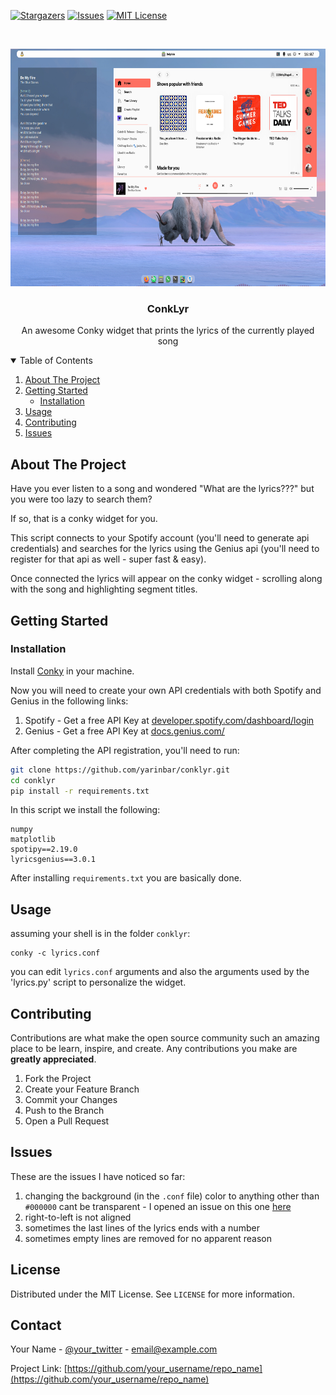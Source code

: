 
[![Stargazers][stars-shield]][stars-url]
[![Issues][issues-shield]][issues-url]
[![MIT License][license-shield]][license-url]

<br />
<p align="center">
  <a href="https://github.com/yarinbar/conklyr">
    <img src="imgs/2021-08-21_16-07.png" width="720" height="380">
  </a>

  <h3 align="center">ConkLyr</h3>

  <p align="center">
    An awesome Conky widget that prints the lyrics of the currently played song
    <br />
  </p>
</p>



<!-- TABLE OF CONTENTS -->
<details open="open">
  <summary>Table of Contents</summary>
  <ol>
    <li>
      <a href="#about-the-project">About The Project</a>
    </li>
    <li>
      <a href="#getting-started">Getting Started</a>
      <ul>
        <li><a href="#installation">Installation</a></li>
      </ul>
    </li>
    <li><a href="#usage">Usage</a></li>
    <li><a href="#contributing">Contributing</a></li>
    <li><a href="#issues">Issues</a></li>

  </ol>
</details>



<!-- ABOUT THE PROJECT -->
## About The Project

Have you ever listen to a song and wondered "What are the lyrics???" but you were too lazy to 
search them?

If so, that is a conky widget for you.

This script connects to your Spotify account (you'll need to generate api credentials) and searches for the
lyrics using the Genius api (you'll need to register for that api as well - super fast & easy).

Once connected the lyrics will appear on the conky widget - scrolling along with the song and highlighting segment titles.


<!-- GETTING STARTED -->
## Getting Started
### Installation

Install [Conky](https://github.com/brndnmtthws/conky) in your machine.

Now you will need to create your own API credentials with both Spotify and Genius in the following links:

1. Spotify - Get a free API Key at [developer.spotify.com/dashboard/login](https://developer.spotify.com/dashboard/login)
2. Genius  - Get a free API Key at [docs.genius.com/](https://docs.genius.com/)

After completing the API registration, you'll need to run:

  ```sh
  git clone https://github.com/yarinbar/conklyr.git
  cd conklyr
  pip install -r requirements.txt
  ```

In this script we install the following:

```
numpy
matplotlib
spotipy==2.19.0
lyricsgenius==3.0.1
```

After installing `requirements.txt` you are basically done.


<!-- USAGE EXAMPLES -->
## Usage

assuming your shell is in the folder `conklyr`:

```shell
conky -c lyrics.conf
```

you can edit `lyrics.conf` arguments and also the arguments used by the 'lyrics.py' script to personalize the widget.



<!-- CONTRIBUTING -->
## Contributing

Contributions are what make the open source community such an amazing place to be learn, inspire, and create. Any contributions you make are **greatly appreciated**.

1. Fork the Project
2. Create your Feature Branch
3. Commit your Changes
4. Push to the Branch
5. Open a Pull Request


<!-- ISSUES -->
## Issues
These are the issues I have noticed so far:

1. changing the background (in the `.conf` file) color to anything other than `#000000` cant be transparent - I opened an issue on this one [here](https://github.com/brndnmtthws/conky/issues/1129)
2. right-to-left is not aligned
3. sometimes the last lines of the lyrics ends with a number
4. sometimes empty lines are removed for no apparent reason


<!-- LICENSE -->
## License

Distributed under the MIT License. See `LICENSE` for more information.


<!-- CONTACT -->
## Contact

Your Name - [@your_twitter](https://twitter.com/your_username) - email@example.com

Project Link: [https://github.com/your_username/repo_name](https://github.com/your_username/repo_name)


<!-- MARKDOWN LINKS & IMAGES -->
<!-- https://www.markdownguide.org/basic-syntax/#reference-style-links -->
[contributors-shield]: https://img.shields.io/github/contributors/othneildrew/Best-README-Template.svg?style=for-the-badge
[contributors-url]: https://github.com/othneildrew/Best-README-Template/graphs/contributors
[forks-shield]: https://img.shields.io/github/forks/othneildrew/Best-README-Template.svg?style=for-the-badge
[forks-url]: https://github.com/othneildrew/Best-README-Template/network/members
[stars-shield]: https://img.shields.io/github/stars/othneildrew/Best-README-Template.svg?style=for-the-badge
[stars-url]: https://github.com/yarinbar/conklyr/stargazers
[issues-shield]: https://img.shields.io/github/issues/othneildrew/Best-README-Template.svg?style=for-the-badge
[issues-url]: https://github.com/yarinbar/conklyr/issues
[license-shield]: https://img.shields.io/github/license/othneildrew/Best-README-Template.svg?style=for-the-badge
[license-url]: https://github.com/othneildrew/Best-README-Template/blob/master/LICENSE.txt
[linkedin-shield]: https://img.shields.io/badge/-LinkedIn-black.svg?style=for-the-badge&logo=linkedin&colorB=555
[linkedin-url]: https://linkedin.com/in/othneildrew
